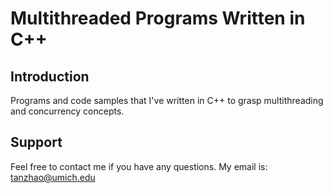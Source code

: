 Multithreaded Programs Written in C++
=====================================

Introduction
------------

Programs and code samples that I've written in C++ to grasp multithreading and concurrency concepts.

Support
------
Feel free to contact me if you have any questions. My email is: tanzhao@umich.edu
